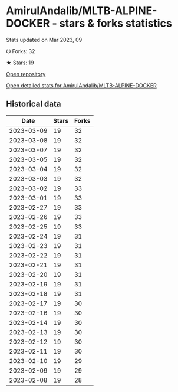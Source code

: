 # AmirulAndalib/MLTB-ALPINE-DOCKER - stars & forks statistics

Stats updated on Mar 2023, 09

☋ Forks: 32

★ Stars: 19

[Open repository](https://github.com/AmirulAndalib/MLTB-ALPINE-DOCKER)

[Open detailed stats for AmirulAndalib/MLTB-ALPINE-DOCKER](https://reviewgithub.com/rep/AmirulAndalib/MLTB-ALPINE-DOCKER)

## Historical data
| Date | Stars | Forks |
|------|-------|-------|
| 2023-03-09 | 19 | 32 | 
| 2023-03-08 | 19 | 32 | 
| 2023-03-07 | 19 | 32 | 
| 2023-03-05 | 19 | 32 | 
| 2023-03-04 | 19 | 32 | 
| 2023-03-03 | 19 | 32 | 
| 2023-03-02 | 19 | 33 | 
| 2023-03-01 | 19 | 33 | 
| 2023-02-27 | 19 | 33 | 
| 2023-02-26 | 19 | 33 | 
| 2023-02-25 | 19 | 33 | 
| 2023-02-24 | 19 | 31 | 
| 2023-02-23 | 19 | 31 | 
| 2023-02-22 | 19 | 31 | 
| 2023-02-21 | 19 | 31 | 
| 2023-02-20 | 19 | 31 | 
| 2023-02-19 | 19 | 31 | 
| 2023-02-18 | 19 | 31 | 
| 2023-02-17 | 19 | 30 | 
| 2023-02-16 | 19 | 30 | 
| 2023-02-14 | 19 | 30 | 
| 2023-02-13 | 19 | 30 | 
| 2023-02-12 | 19 | 30 | 
| 2023-02-11 | 19 | 30 | 
| 2023-02-10 | 19 | 29 | 
| 2023-02-09 | 19 | 29 | 
| 2023-02-08 | 19 | 28 | 

